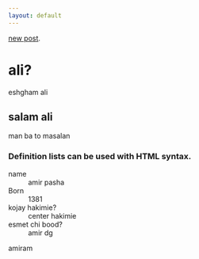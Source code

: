 ```yaml
---
layout: default
---
```



[new post](./another-page.html).

# ali?

eshgham ali

## salam ali

man ba to masalan




### Definition lists can be used with HTML syntax.

<dl>
<dt>name</dt>
<dd>amir pasha</dd>
<dt>Born</dt>
<dd>1381</dd>
<dt>kojay hakimie?</dt>
<dd>center hakimie</dd>
<dt>esmet chi bood?</dt>
<dd>amir dg</dd>
</dl>

amiram